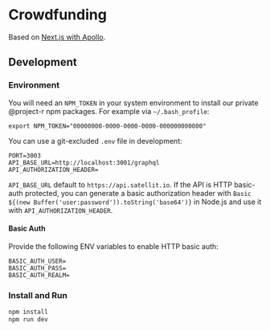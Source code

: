 # Crowdfunding

Based on [Next.js with Apollo](https://github.com/zeit/next.js/tree/master/examples/with-apollo).

## Development

### Environment

You will need an `NPM_TOKEN` in your system environment to install our private @project-r npm packages. For example via `~/.bash_profile`:

```
export NPM_TOKEN="00000000-0000-0000-0000-000000000000"
```

You can use a git-excluded `.env` file in development:

```
PORT=3003
API_BASE_URL=http://localhost:3001/graphql
API_AUTHORIZATION_HEADER=
```

`API_BASE_URL` default to `https://api.satellit.io`. If the API is HTTP basic-auth protected, you can generate a basic authorization header with ``Basic ${(new Buffer('user:password')).toString('base64')}`` in Node.js and use it with `API_AUTHORIZATION_HEADER`.

#### Basic Auth

Provide the following ENV variables to enable HTTP basic auth:

```
BASIC_AUTH_USER=
BASIC_AUTH_PASS=
BASIC_AUTH_REALM=
```

### Install and Run

```bash
npm install
npm run dev
```
